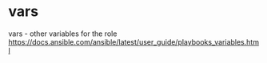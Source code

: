 # vars
vars - other variables for the role
https://docs.ansible.com/ansible/latest/user_guide/playbooks_variables.html
